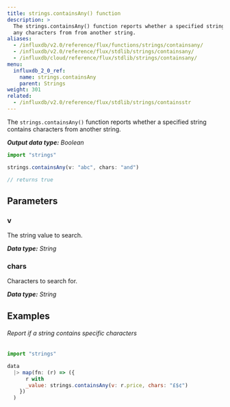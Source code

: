 ```yaml
---
title: strings.containsAny() function
description: >
  The strings.containsAny() function reports whether a specified string contains
  any characters from from another string.
aliases:
  - /influxdb/v2.0/reference/flux/functions/strings/containsany/
  - /influxdb/v2.0/reference/flux/stdlib/strings/containsany/
  - /influxdb/cloud/reference/flux/stdlib/strings/containsany/
menu:
  influxdb_2_0_ref:
    name: strings.containsAny
    parent: Strings
weight: 301
related:
  - /influxdb/v2.0/reference/flux/stdlib/strings/containsstr
---
```


The `strings.containsAny()` function reports whether a specified string contains
characters from another string.

_**Output data type:** Boolean_

```js
import "strings"

strings.containsAny(v: "abc", chars: "and")

// returns true
```

## Parameters

### v
The string value to search.

_**Data type:** String_

### chars
Characters to search for.

_**Data type:** String_

## Examples

###### Report if a string contains specific characters
```js
import "strings"

data
  |> map(fn: (r) => ({
      r with
      _value: strings.containsAny(v: r.price, chars: "£$¢")
    })
  )
```
